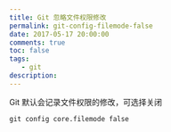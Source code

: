 ```yaml
---
title: Git 忽略文件权限修改
permalink: git-config-filemode-false
date: 2017-05-17 20:00:00
comments: true
toc: false
tags:
   - git
description:
---
```


Git 默认会记录文件权限的修改，可选择关闭

```
git config core.filemode false
```

<!--more -->
